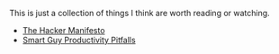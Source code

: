 This is just a collection of things I think are worth reading or watching.

* [The Hacker Manifesto](http://www.mithral.com/~beberg/manifesto.html)
* [Smart Guy Productivity Pitfalls](http://bookofhook.blogspot.de/2013/03/smart-guy-productivity-pitfalls.html)
